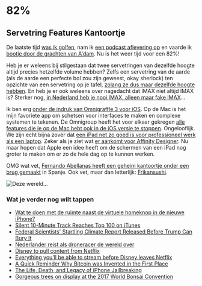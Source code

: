 # 82%

## Servetring Features Kantoortje

De laatste tijd [was ik golfen](https://www.instagram.com/p/BXpei0qFSO2/?taken-by=reinierladan), nam ik [een podcast aflevering op](http://appelsenperenshow.nl/aflevering/2017/8/16/141-zal-mijn-vloek-neus-megamen-methadonbus-en-zege-wel-duren) en vaarde ik [bootje door de grachten van A'dam](https://www.instagram.com/p/BXf_g9SluPb/?taken-by=reinierladan). Nu is het weer tijd voor een 82%! 

Heb je er weleens bij stilgestaan dat twee servetringen van dezelfde hoogte altijd precies hetzelfde volume hebben? Zelfs een servetring van de aarde (als de aarde een perfecte bol zou zijn geweest, okay sherlock) ten opzichte van een servetring op je tafel, [zolang ze dus maar dezelfde hoogte hebben](https://youtu.be/J51ncHP_BrY). En heb je er ook weleens over nagedacht dat IMAX niet altijd IMAX is? Sterker nog, [in Nederland heb je nooi IMAX, alleen maar fake IMAX](https://cine.nl/dunkirk-de-formatenoorlog/)…

Ik ben erg [onder de indruk van Omnigraffle 3 voor iOS](https://www.omnigroup.com/blog/entry/introducing-omnigraffle-3-for-ios). Op de Mac is het mijn favoriete app om schetsen voor interfaces te maken en complexe systemen te tekenen. De Omnigroup heeft het voor elkaar gekregen [alle features die je op de Mac hebt ook in de iOS versie te stoppen](https://www.macstories.net/reviews/omnigraffle-30-brings-the-power-of-its-macos-counterpart-to-ios). Ongelooflijk. We zijn echt bijna zover dat [een iPad net zo goed is voor professioneel werk als een laptop](http://www.techrepublic.com/article/yes-ipad-pro-is-ready-to-be-your-work-machine-with-one-baffling-exception/). Zeker als je ziet wat [er aankomt voor Affinity Designer](https://twitter.com/mattp4478/status/885144323351867392). Nu maar hopen dat Apple een idee heeft om de schermen van een iPad nog groter te maken om er zo de hele dag op te kunnen werken.

OMG wat vet, [Fernando Abellanas heeft een geheim kantoortje onder een brug gemaakt](https://thespaces.com/2017/08/15/fernando-abellanas-designs-secret-studio-bridge-spain/) in Spanje. Ook vet, maar dan letterlijk: [Frikansushi](https://fashionlab.nl/lifestyle/fashion-food/frikansushi-foodtrend).

![Deze wereld…](https://media.giphy.com/media/mnJRjgXZ2ooh2/giphy.gif)

### Wat je verder nog wilt tappen

- [Wat te doen met de ruimte naast de virtuele homeknop in de nieuwe iPhone?](https://sinds82.nl/2017/08/18/wat-te-doen-met-de-ruimte-naast-de-virtuele-homeknop-in-de-nieuwe-iphone/)
- [Silent 10-Minute Track Reaches Top 100 on iTunes](https://news.ycombinator.com/item?id=15019988)
- [Federal Scientists' Startling Climate Report Released Before Trump Can Bury It](http://www.huffingtonpost.com/entry/climate-change-report-draft-nyt_us_598907ece4b0a66b8bae1fc6?ncid=tweetlnkushpmg00000067)
- [Nederlander reist als droneracer de wereld over](https://www.bright.nl/nieuws/nederlander-reist-als-droneracer-de-wereld-over)
- [Disney to pull content from Netflix](http://money.cnn.com/2017/08/08/media/disney-netflix/index.html?sr=twCNN080817disney-netflix0531PMStory)
- [Everything you’ll be able to stream before Disney leaves Netflix](https://www.theverge.com/2017/8/8/16115598/netflix-disney-movies-streaming-service)
- [A Quick Reminder Why Bitcoin was Invented in the First Place](https://medium.com/founder-playbook/a-quick-reminder-why-bitcoin-was-invented-in-the-first-place-f9ae7430bc17)
- [The Life, Death, and Legacy of iPhone Jailbreaking](https://motherboard.vice.com/en_us/article/8xa4ka/iphone-jailbreak-life-death-legacy)
- [Gorgeous trees on display at the 2017 World Bonsai Convention](http://kottke.org/17/07/gorgeous-trees-on-display-at-the-2017-world-bonsai-convention)
